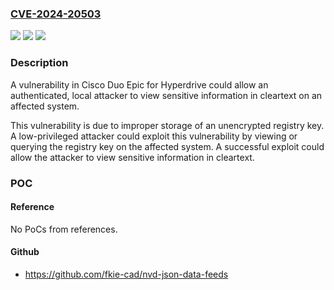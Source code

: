 ### [CVE-2024-20503](https://cve.mitre.org/cgi-bin/cvename.cgi?name=CVE-2024-20503)
![](https://img.shields.io/static/v1?label=Product&message=Cisco%20Duo%20Authentication%20for%20Epic&color=blue)
![](https://img.shields.io/static/v1?label=Version&message=%3D%201.0.0%20&color=brighgreen)
![](https://img.shields.io/static/v1?label=Vulnerability&message=Exposure%20of%20Sensitive%20Information%20to%20an%20Unauthorized%20Actor&color=brighgreen)

### Description

A vulnerability in Cisco Duo Epic for Hyperdrive could allow an authenticated, local attacker to view sensitive information in cleartext on an affected system.This vulnerability is due to improper storage of an unencrypted registry key. A low-privileged attacker could exploit this vulnerability by viewing or querying the registry key on the affected system. A successful exploit could allow the attacker to view sensitive information in cleartext.

### POC

#### Reference
No PoCs from references.

#### Github
- https://github.com/fkie-cad/nvd-json-data-feeds

